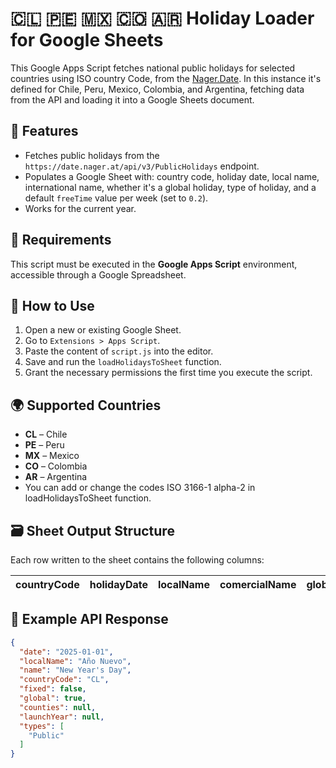 # 🇨🇱 🇵🇪 🇲🇽 🇨🇴 🇦🇷 Holiday Loader for Google Sheets

This Google Apps Script fetches national public holidays for selected countries using ISO country Code, from the [Nager.Date](https://date.nager.at/).
In this instance it's defined for Chile, Peru, Mexico, Colombia, and Argentina, fetching data from the API and loading it into a Google Sheets document.

## 📌 Features

- Fetches public holidays from the `https://date.nager.at/api/v3/PublicHolidays` endpoint.
- Populates a Google Sheet with: country code, holiday date, local name, international name, whether it's a global holiday, type of holiday, and a default `freeTime` value per week (set to `0.2`).
- Works for the current year.

## 🧩 Requirements

This script must be executed in the **Google Apps Script** environment, accessible through a Google Spreadsheet.

## 🚀 How to Use

1. Open a new or existing Google Sheet.
2. Go to `Extensions > Apps Script`.
3. Paste the content of `script.js` into the editor.
4. Save and run the `loadHolidaysToSheet` function.
5. Grant the necessary permissions the first time you execute the script.

## 🌍 Supported Countries

- **CL** – Chile  
- **PE** – Peru  
- **MX** – Mexico  
- **CO** – Colombia  
- **AR** – Argentina
- You can add or change the codes ISO 3166-1 alpha-2 in loadHolidaysToSheet function.

## 🗃️ Sheet Output Structure

Each row written to the sheet contains the following columns:

| countryCode | holidayDate | localName | comercialName | globalHoliday | Type   | freeTime |
|-------------|-------------|-----------|----------------|----------------|--------|----------|

## 📝 Example API Response

```json
{
  "date": "2025-01-01",
  "localName": "Año Nuevo",
  "name": "New Year's Day",
  "countryCode": "CL",
  "fixed": false,
  "global": true,
  "counties": null,
  "launchYear": null,
  "types": [
    "Public"
  ]
}